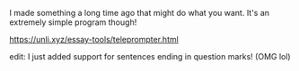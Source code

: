 I made something a long time ago that might do what you want. It's an extremely simple program though!

https://unli.xyz/essay-tools/teleprompter.html

edit: I just added support for sentences ending in question marks! (OMG lol)
